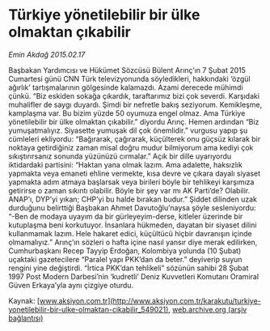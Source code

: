 # Türkiye yönetilebilir bir ülke olmaktan çıkabilir

*Emin Akdağ 2015.02.17*

<div class="pNewsDetailMainContent" itemprop="articleBody">
 <p>
  Başbakan Yardımcısı ve Hükümet Sözcüsü Bülent Arınç’ın 7 Şubat 2015 Cumartesi günü CNN Türk televizyonunda söyledikleri, hakkındaki ‘özgül ağırlık’ tartışmalarının gölgesinde kalamazdı. Azami derecede mühimdi çünkü. “Biz eskiden sokağa çıkardık, taraftarımız bizi çok severdi. Karşıdaki muhalifler de saygı duyardı. Şimdi bir nefretle bakış seziyorum. Kemikleşme, kamplaşma var. Bu bizim yüzde 50 oyumuza engel olmaz. Ama Türkiye yönetilebilir bir ülke olmaktan çıkabilir.” diyordu Arınç. Hemen ardından “Biz yumuşatmalıyız. Siyasette yumuşak dil çok önemlidir.” vurgusu yapıp şu cümleleri ekliyordu: “Bağırarak, çağırarak, küçülterek onu güçsüz kılarak bir noktaya getirdiğiniz zaman misal doğru mudur bilmiyorum ama kediyi çok sıkıştırırsanız sonunda yüzünüzü cırmalar.” Açık bir dille uyarıyordu iktidardaki partisini: “Haktan yana olmak lazım. Ama adalette, haksızlık yapmakta veya emaneti ehline vermekte, kısa devre ve çıkara dayalı siyaset yapmakta adım atmaya başlarsak veya birileri böyle bir tehlikeyi karşımıza getirirse o zaman sıkıntı olabilir. Böyle bir şey var mı AK Parti’de? Olabilir. ANAP’ı, DYP’yi yıkan; CHP’yi bu halde bırakan budur.” Şiddet dilinden uzak durduğunu belirttiği Başbakan Ahmet Davutoğlu’naysa şöyle sesleniyordu: “-Ben de modaya uyayım da bir gürleyeyim-derse, kitleler üzerinde bir kutuplaşma beni korkutuyor. İnsanlara hükmeden, dayatan bir siyaset dilini kullanmamak lazım. Hele hakaret edici, küçültücü hiçbir davranışın içinde olmamalıyız.” Arınç’ın sözleri o hafta içine nasıl yansır diye merak edilirken, Cumhurbaşkanı Recep Tayyip Erdoğan, Kolombiya yolunda (10 Şubat) uçaktaki gazetecilere “Paralel yapı PKK’dan da beter.” deyiverip suyun rengini yine değiştirdi. “İrtica PKK’dan tehlikeli” sözünün sahibi 28 Şubat 1997 Post Modern Darbesi’nin ‘kudretli’ Deniz Kuvvetleri Komutanı Oramiral Güven Erkaya’yla aynı çizgiye oturdu.
 </p>
</div>


Kaynak: [www.aksiyon.com.tr](http://www.aksiyon.com.tr/karakutu/turkiye-yonetilebilir-bir-ulke-olmaktan-cikabilir_549021), [web.archive.org (arşiv bağlantısı)](http://web.archive.org/web/20150730064533/http://www.aksiyon.com.tr/karakutu/turkiye-yonetilebilir-bir-ulke-olmaktan-cikabilir_549021)
